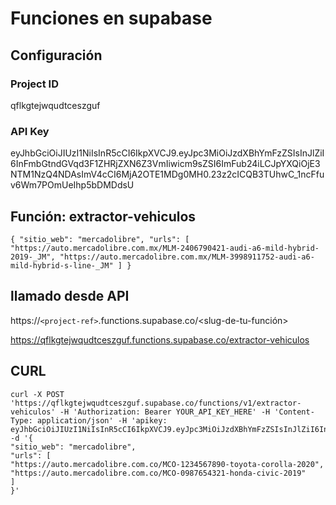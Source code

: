 # Funciones en supabase

## Configuración

### Project ID

qflkgtejwqudtceszguf

### API Key

eyJhbGciOiJIUzI1NiIsInR5cCI6IkpXVCJ9.eyJpc3MiOiJzdXBhYmFzZSIsInJlZiI6InFmbGtndGVqd3F1ZHRjZXN6Z3VmIiwicm9sZSI6ImFub24iLCJpYXQiOjE3NTM1NzQ4NDAsImV4cCI6MjA2OTE1MDg0MH0.23z2cICQB3TUhwC_1ncFfuv6Wm7POmUeIhp5bDMDdsU

## Función: extractor-vehiculos

`{
"sitio_web": "mercadolibre",
"urls": [
"https://auto.mercadolibre.com.mx/MLM-2406790421-audi-a6-mild-hybrid-2019-_JM",
"https://auto.mercadolibre.com.mx/MLM-3998911752-audi-a6-mild-hybrid-s-line-_JM"
]
}`

## llamado desde API

https://`<project-ref>`.functions.supabase.co/<slug-de-tu-función>

https://qflkgtejwqudtceszguf.functions.supabase.co/extractor-vehiculos

## CURL

```
curl -X POST 'https://qflkgtejwqudtceszguf.supabase.co/functions/v1/extractor-vehiculos' -H 'Authorization: Bearer YOUR_API_KEY_HERE' -H 'Content-Type: application/json' -H 'apikey: eyJhbGciOiJIUzI1NiIsInR5cCI6IkpXVCJ9.eyJpc3MiOiJzdXBhYmFzZSIsInJlZiI6InFmbGtndGVqd3F1ZHRjZXN6Z3VmIiwicm9sZSI6ImFub24iLCJpYXQiOjE3NTM1NzQ4NDAsImV4cCI6MjA2OTE1MDg0MH0.23z2cICQB3TUhwC_1ncFfuv6Wm7POmUeIhp5bDMDdsU' -d '{
"sitio_web": "mercadolibre",
"urls": [
"https://auto.mercadolibre.com.co/MCO-1234567890-toyota-corolla-2020",
"https://auto.mercadolibre.com.co/MCO-0987654321-honda-civic-2019"
]
}'
```
